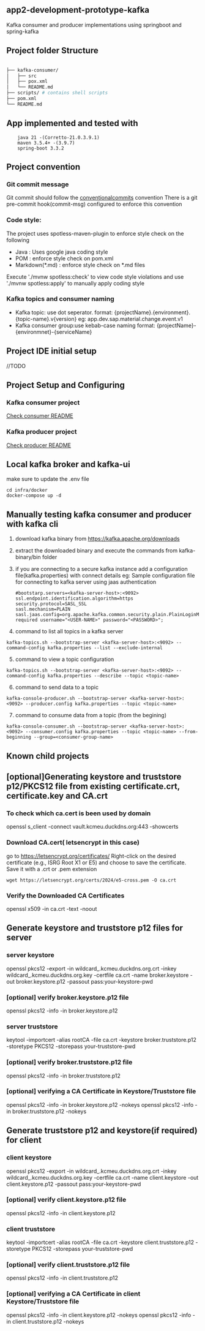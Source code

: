 ## app2-development-prototype-kafka

Kafka consumer and producer implementations using springboot and spring-kafka

## Project folder Structure

```bash

├── kafka-consumer/
│   ├── src
│   ├── pox.xml
│   └── README.md
├── scripts/ # contains shell scripts 
├── pom.xml
└── README.md
```

## App implemented and tested with

        java 21 -(Corretto-21.0.3.9.1)
        maven 3.5.4+ -(3.9.7)
        spring-boot 3.3.2

## Project convention

### Git commit message

Git commit should follow the [conventionalcommits](https://www.conventionalcommits.org/en/v1.0.0/#summary) convention
There is a git pre-commit hook(commit-msg) configured to enforce this convention

### Code style:

The project uses spotless-maven-plugin to enforce style check on the following
* Java : Uses google java coding style
* POM :  enforce style check on pom.xml
* Markdown(*.md) : enforce style check on *.md files

Execute './mvnw spotless:check' to view code style violations and use './mvnw spotless:apply' to  manually apply coding style

### Kafka topics and consumer naming

* Kafka topic: use dot seperator. format: {projectName}.{environment}.{topic-name}.v{version}
  eg: app.dev.sap.material.change.event.v1
* Kafka consumer group:use kebab-case naming format: {projectName}-{environmnet}-{serviceName}

## Project IDE initial setup

//TODO

## Project Setup and Configuring

### Kafka consumer project

[Check consumer README](kafka-consumer/README.md)

### Kafka producer project

[Check producer README](kafka-producer/README.md)

## Local kafka broker and kafka-ui

make sure to update the .env file

```
cd infra/docker
docker-compose up -d
```

## Manually testing kafka consumer and producer with kafka cli

1. download kafka binary from https://kafka.apache.org/downloads
2. extract the downloaded binary and execute the commands from kafka-binary/bin folder
3. if you are connecting to a secure kafka instance add a configuration file(kafka.properties) with connect details
   eg: Sample configuration file for connecting to kafka server using jaas authentication

   ```
   #bootstarp.servers=<kafka-server-host>:<9092>
   ssl.endpoint.identification.algorithm=https
   security.protocol=SASL_SSL
   sasl.mechanism=PLAIN
   sasl.jaas.config=org.apache.kafka.common.security.plain.PlainLoginModule required username="<USER-NAME>" password="<PASSWORD>";
   ```
4. command to list all topics in a kafka server

```
kafka-topics.sh --bootstrap-server <kafka-server-host>:<9092> --command-config kafka.properties --list --exclude-internal
```

5. command to view a topic configuration

```
kafka-topics.sh --bootstrap-server <kafka-server-host>:<9092> --command-config kafka.properties --describe --topic <topic-name>
```

6. command to send data to a topic

```
kafka-console-producer.sh --bootstrap-server <kafka-server-host>:<9092> --producer.config kafka.properties --topic <topic-name> 
```

7. command to consume data from a topic (from the begining)

```
kafka-console-consumer.sh --bootstrap-server <kafka-server-host>:<9092> --consumer.config kafka.properties --topic <topic-name> --from-beginning --group=<consumer-group-name> 
```

## Known child projects

## [optional]Generating keystore and truststore p12/PKCS12 file from existing certificate.crt, certificate.key and CA.crt
### To check which ca.cert is been used by domain
openssl s_client -connect vault.kcmeu.duckdns.org:443 -showcerts

### Download CA.cert( letsencrypt in this case)
go to https://letsencrypt.org/certificates/ 
Right-click on the desired certificate (e.g., ISRG Root X1 or E5) and choose to save the certificate. 
Save it with a .crt or .pem extension

```
wget https://letsencrypt.org/certs/2024/e5-cross.pem -O ca.crt
```

### Verify the Downloaded CA Certificates
openssl x509 -in ca.crt -text -noout


## Generate keystore and truststore p12 files for server
### server keystore
openssl pkcs12 -export -in wildcard_.kcmeu.duckdns.org.crt  -inkey wildcard_.kcmeu.duckdns.org.key -certfile ca.crt -name broker.keystore -out broker.keystore.p12 -passout pass:your-keystore-pwd

### [optional] verify broker.keystore.p12 file
openssl pkcs12 -info -in broker.keystore.p12

### server truststore
keytool -importcert -alias rootCA -file ca.crt -keystore broker.truststore.p12 -storetype PKCS12  -storepass your-truststore-pwd

### [optional] verify broker.truststore.p12 file
openssl pkcs12 -info -in  broker.truststore.p12

### [optional] verifying a CA Certificate in Keystore/Truststore file
openssl pkcs12 -info -in broker.keystore.p12 -nokeys
openssl pkcs12 -info -in broker.truststore.p12 -nokeys

## Generate truststore p12 and  keystore(if required) for client
### client keystore
openssl pkcs12 -export -in wildcard_.kcmeu.duckdns.org.crt  -inkey wildcard_.kcmeu.duckdns.org.key -certfile ca.crt -name client.keystore -out client.keystore.p12 -passout pass:your-keystore-pwd

### [optional] verify client.keystore.p12 file
openssl pkcs12 -info -in client.keystore.p12

### client truststore
keytool -importcert -alias rootCA -file ca.crt -keystore client.truststore.p12 -storetype PKCS12  -storepass your-truststore-pwd

### [optional] verify client.truststore.p12 file
openssl pkcs12 -info -in  client.truststore.p12

### [optional] verifying a CA Certificate in client Keystore/Truststore file
openssl pkcs12 -info -in client.keystore.p12 -nokeys
openssl pkcs12 -info -in client.truststore.p12 -nokeys